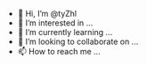 - 👋 Hi, I’m @tyZhl
- 👀 I’m interested in ...
- 🌱 I’m currently learning ...
- 💞️ I’m looking to collaborate on ...
- 📫 How to reach me ...

<!---
tyZhl/tyZhl is a ✨ special ✨ repository because its `README.md` (this file) appears on your GitHub profile.
You can click the Preview link to take a look at your changes.
--->
